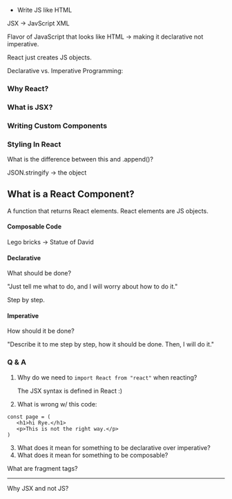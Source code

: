 
* Write JS like HTML

JSX -> JavScript XML

Flavor of JavaScript that looks like HTML -> making it declarative not imperative.

React just creates JS objects.


Declarative vs. Imperative Programming:

### Why React?

### What is JSX?

### Writing Custom Components

### Styling In React

What is the difference between this and .append()?

JSON.stringify -> the object


## What is a React Component?

A function that returns React elements. React elements are JS objects.


#### Composable Code

Lego bricks -> Statue of David

#### Declarative

What should be done?

"Just tell me what to do, and I will worry about how to do it."

Step by step.


#### Imperative

How should it be done?

"Describe it to me step by step, how it should be done. Then, I will do it."

### Q & A

1. Why do we need to `import React from "react"` when reacting?

    The JSX syntax is defined in React :)

2. What is wrong w/ this code:

```
const page = (
   <h1>hi Rye.</h1>
   <p>This is not the right way.</p>
)   
```

3. What does it mean for something to be declarative over imperative?
4. What does it mean for something to be composable?

What are fragment tags?


---


Why JSX and not JS?



